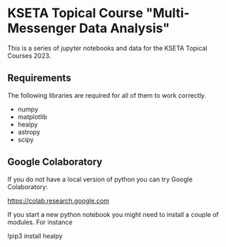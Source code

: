 # KSETA Topical Course "Multi-Messenger Data Analysis"

This is a series of jupyter notebooks and data for the KSETA Topical Courses 2023.

## Requirements

The following libraries are required for all of them to work correctly.

- numpy
- matplotlib
- healpy
- astropy
- scipy 

## Google Colaboratory

If you do not have a local version of python you can try Google Colaboratory:

https://colab.research.google.com

If you start a new python notebook you might need to install a couple of modules. For instance

!pip3 install healpy

